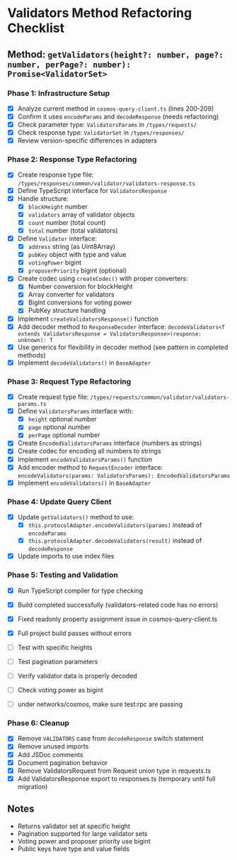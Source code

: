 # Validators Method Refactoring Checklist

## Method: `getValidators(height?: number, page?: number, perPage?: number): Promise<ValidatorSet>`

### Phase 1: Infrastructure Setup
- [x] Analyze current method in `cosmos-query-client.ts` (lines 200-209)
- [x] Confirm it uses `encodeParams` and `decodeResponse` (needs refactoring)
- [x] Check parameter type: `ValidatorsParams` in `/types/requests/`
- [x] Check response type: `ValidatorSet` in `/types/responses/`
- [x] Review version-specific differences in adapters

### Phase 2: Response Type Refactoring
- [x] Create response type file: `/types/responses/common/validator/validators-response.ts`
- [x] Define TypeScript interface for `ValidatorsResponse`
- [x] Handle structure:
  - [x] `blockHeight` number
  - [x] `validators` array of validator objects
  - [x] `count` number (total count)
  - [x] `total` number (total validators)
- [x] Define `Validator` interface:
  - [x] `address` string (as Uint8Array)
  - [x] `pubKey` object with type and value
  - [x] `votingPower` bigint
  - [x] `proposerPriority` bigint (optional)
- [x] Create codec using `createCodec()` with proper converters:
  - [x] Number conversion for blockHeight
  - [x] Array converter for validators
  - [x] BigInt conversions for voting power
  - [x] PubKey structure handling
- [x] Implement `createValidatorsResponse()` function
- [x] Add decoder method to `ResponseDecoder` interface: `decodeValidators<T extends ValidatorsResponse = ValidatorsResponse>(response: unknown): T`
- [x] Use generics for flexibility in decoder method (see pattern in completed methods)
- [x] Implement `decodeValidators()` in `BaseAdapter`

### Phase 3: Request Type Refactoring
- [x] Create request type file: `/types/requests/common/validator/validators-params.ts`
- [x] Define `ValidatorsParams` interface with:
  - [x] `height` optional number
  - [x] `page` optional number
  - [x] `perPage` optional number
- [x] Create `EncodedValidatorsParams` interface (numbers as strings)
- [x] Create codec for encoding all numbers to strings
- [x] Implement `encodeValidatorsParams()` function
- [x] Add encoder method to `RequestEncoder` interface: `encodeValidators(params: ValidatorsParams): EncodedValidatorsParams`
- [x] Implement `encodeValidators()` in `BaseAdapter`

### Phase 4: Update Query Client
- [x] Update `getValidators()` method to use:
  - [x] `this.protocolAdapter.encodeValidators(params)` instead of `encodeParams`
  - [x] `this.protocolAdapter.decodeValidators(result)` instead of `decodeResponse`
- [x] Update imports to use index files

### Phase 5: Testing and Validation
- [x] Run TypeScript compiler for type checking
- [x] Build completed successfully (validators-related code has no errors)
- [x] Fixed readonly property assignment issue in cosmos-query-client.ts
- [x] Full project build passes without errors
- [ ] Test with specific heights
- [ ] Test pagination parameters
- [ ] Verify validator data is properly decoded
- [ ] Check voting power as bigint
- [ ] under networks/cosmos, make sure test:rpc are passing


### Phase 6: Cleanup
- [x] Remove `VALIDATORS` case from `decodeResponse` switch statement
- [x] Remove unused imports
- [x] Add JSDoc comments
- [x] Document pagination behavior
- [x] Remove ValidatorsRequest from Request union type in requests.ts
- [x] Add ValidatorsResponse export to responses.ts (temporary until full migration)

## Notes
- Returns validator set at specific height
- Pagination supported for large validator sets
- Voting power and proposer priority use bigint
- Public keys have type and value fields